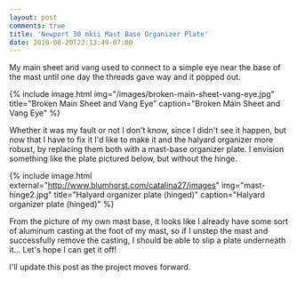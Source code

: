 ```yaml
---
layout: post
comments: true
title: 'Newport 30 mkii Mast Base Organizer Plate'
date: 2018-08-20T22:13:49-07:00
---
```


My main sheet and vang used to connect to a simple eye near the base of the mast until one day the threads gave way and it popped out.

{% include image.html
    img="/images/broken-main-sheet-vang-eye.jpg"
    title="Broken Main Sheet and Vang Eye"
    caption="Broken Main Sheet and Vang Eye"
    %}

Whether it was my fault or not I don't know, since I didn't see it happen, but
now that I have to fix it I'd like to make it and the halyard organizer more
robust, by replacing them both with a mast-base organizer plate.  I envision something like the plate pictured below, but without the hinge.


{% include image.html
    external="http://www.blumhorst.com/catalina27/images"
    img="mast-hinge2.jpg"
    title="Halyard organizer plate (hinged)"
    caption="Halyard organizer plate (hinged)"
    %}

From the picture of my own mast base, it looks like I already have some sort of aluminum casting at the foot of my mast, so if I unstep the mast and successfully remove the casting, I should be able to slip a plate underneath it... Let's hope I can get it off!

I'll update this post as the project moves forward.
